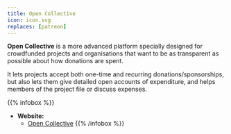 ```yaml
---
title: Open Collective
icon: icon.svg
replaces: [patreon]
---
```


**Open Collective** is a more advanced platform specially designed for crowdfunded projects and organisations that want to be as transparent as possible about how donations are spent.

It lets projects accept both one-time and recurring donations/sponsorships, but also lets them give detailed open accounts of expenditure, and helps members of the project file or discuss expenses.

{{% infobox %}}
- **Website:** 
    - [Open Collective](https://opencollective.com/)
{{% /infobox %}}